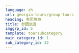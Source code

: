 ```yaml
---
language: zh
url: georgia-tours/group-tours
heading: 参团旅游
title: 参团旅游
imggrp_id: 5
template: toursubcategory
main_category_id: 1
sub_category_id: 32
---
```

<div class="row content-row"><!-- 2228 (0)-->

</div>

